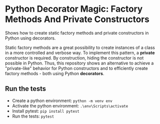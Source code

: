 # Python Decorator Magic: Factory Methods And Private Constructors

Shows how to create static factory methods and private constructors in Python using decorators.

Static factory methods are a great possibility to create instances of a class in a more controlled and verbose way.
To implement this pattern, a **private** constructor is required. By construction, hiding the constructor is not
possible in Python. Thus, this repository shows an alternative to achieve a "private-like" behavior for Python
constructors and to efficiently create
factory methods - both using Python **decorators**.

## Run the tests

- Create a python environment: ``python -m venv env``
- Activate the python environment: ``.\env\Scripts\activate``
- Install pytest: ``pip install pytest``
- Run the tests: ``pytest``